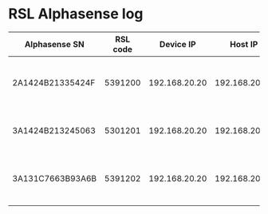 # RSL Alphasense log

| **Alphasense SN** | **RSL code** | **Device IP** | **Host IP**   | **Firmware version**   | **Driver version** | **Robot** | **Calibration** | **Notes**                          |
|-------------------|--------------|---------------|---------------|------------------------|--------------------|-----------|-----------------|------------------------------------|
| 2A1424B21335424F  | 5391200      | 192.168.20.20 | 192.168.20.1  | **199588083 (2.10.0)** | **2.10.0**         | Caiman    | [link](http://) | Not installed on the robot anymore |
| 3A1424B213245063  | 5301201      | 192.168.20.20 | 192.168.20.22 | 202187098 (1.7.2)      | 1.7.2              | Camel     | [link](http://) | Used for Glimpse, do not touch!    |
| 3A131C7663B93A6B  | 5391202      | 192.168.20.20 | 192.168.20.21 | 202187098 (1.7.2)      | 1.7.2              | Cerberus  | [link](http://) | Not installed on the robot anymore |
